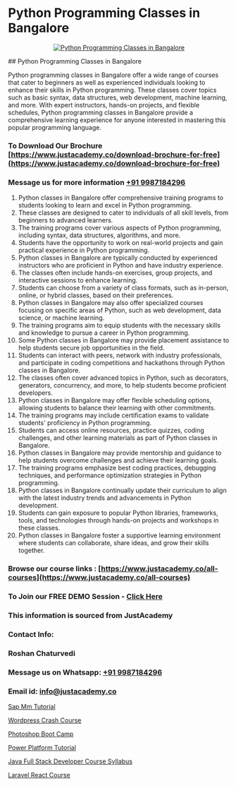 # Python Programming Classes in Bangalore

<p align="center">
  <a href="https://justacademy.co/course-detail/python-training">
    <img src="https://justacademy.co/storage2/course_image/1709713400_course_image.webp" alt="Python Programming Classes in Bangalore">
  </a>
</p>
## Python Programming Classes in Bangalore

Python programming classes in Bangalore offer a wide range of courses that cater to beginners as well as experienced individuals looking to enhance their skills in Python programming. These classes cover topics such as basic syntax, data structures, web development, machine learning, and more. With expert instructors, hands-on projects, and flexible schedules, Python programming classes in Bangalore provide a comprehensive learning experience for anyone interested in mastering this popular programming language.
### To Download Our Brochure [https://www.justacademy.co/download-brochure-for-free](https://www.justacademy.co/download-brochure-for-free)
### Message us for more information [+91 9987184296](https://api.whatsapp.com/send?phone=919987184296)
1) Python classes in Bangalore offer comprehensive training programs to students looking to learn and excel in Python programming.
2) These classes are designed to cater to individuals of all skill levels, from beginners to advanced learners.
3) The training programs cover various aspects of Python programming, including syntax, data structures, algorithms, and more.
4) Students have the opportunity to work on real-world projects and gain practical experience in Python programming.
5) Python classes in Bangalore are typically conducted by experienced instructors who are proficient in Python and have industry experience.
6) The classes often include hands-on exercises, group projects, and interactive sessions to enhance learning.
7) Students can choose from a variety of class formats, such as in-person, online, or hybrid classes, based on their preferences.
8) Python classes in Bangalore may also offer specialized courses focusing on specific areas of Python, such as web development, data science, or machine learning.
9) The training programs aim to equip students with the necessary skills and knowledge to pursue a career in Python programming.
10) Some Python classes in Bangalore may provide placement assistance to help students secure job opportunities in the field.
11) Students can interact with peers, network with industry professionals, and participate in coding competitions and hackathons through Python classes in Bangalore.
12) The classes often cover advanced topics in Python, such as decorators, generators, concurrency, and more, to help students become proficient developers.
13) Python classes in Bangalore may offer flexible scheduling options, allowing students to balance their learning with other commitments.
14) The training programs may include certification exams to validate students' proficiency in Python programming.
15) Students can access online resources, practice quizzes, coding challenges, and other learning materials as part of Python classes in Bangalore.
16) Python classes in Bangalore may provide mentorship and guidance to help students overcome challenges and achieve their learning goals.
17) The training programs emphasize best coding practices, debugging techniques, and performance optimization strategies in Python programming.
18) Python classes in Bangalore continually update their curriculum to align with the latest industry trends and advancements in Python development.
19) Students can gain exposure to popular Python libraries, frameworks, tools, and technologies through hands-on projects and workshops in these classes.
20) Python classes in Bangalore foster a supportive learning environment where students can collaborate, share ideas, and grow their skills together.

### Browse our course links : [https://www.justacademy.co/all-courses](https://www.justacademy.co/all-courses) 
### To Join our FREE DEMO Session - [Click Here](https://www.justacademy.co/register-for-course-demo)


### This information is sourced from JustAcademy
### Contact Info:
### Roshan Chaturvedi
### Message us on Whatsapp: [+91 9987184296](https://api.whatsapp.com/send?phone=919987184296)
### Email id: [info@justacademy.co](mailto:info@justacademy.co)
                
[Sap Mm Tutorial](https://www.linkedin.com/pulse/sap-mm-tutorial-justacademy-birmingham-v3upf?trackingId=XkeecBR9MDcFa21MMbT1zQ%3D%3D&lipi=urn%3Ali%3Apage%3Ad_flagship3_company_admin%3B%2F1v6Q%2BY3Q3yYLraOs%2BoNCQ%3D%3D)

[Wordpress Crash Course](https://www.linkedin.com/pulse/wordpress-crash-course-justacademy-pune-ajwhc/)

[Photoshop Boot Camp](https://medium.com/@kumarishimmi99/photoshop-boot-camp-5f822c2cd72f)

[Power Platform Tutorial](https://medium.com/@kumarishimmi99/power-platform-tutorial-4e20e590eb8c)

[Java Full Stack Developer Course Syllabus](https://justacademyin.github.io/justacademy/java-full-stack-developer-course-syllabus)

[Laravel React Course](https://justacademyin.github.io/justacademy/laravel-react-course)

